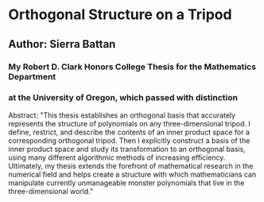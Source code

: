 # Orthogonal Structure on a Tripod
## Author: Sierra Battan
### My Robert D. Clark Honors College Thesis for the Mathematics Department
### at the University of Oregon, which passed with distinction
Abstract:
"This thesis establishes an orthogonal basis that accurately represents the structure of polynomials on any three-dimensional tripod. I define, restrict, and describe the contents of an inner product space for a corresponding orthogonal tripod. Then I explicitly construct a basis of the inner product space and study its transformation to an orthogonal basis, using many different algorithmic methods of increasing efficiency. Ultimately, my thesis extends the forefront of mathematical research in the numerical field and helps create a structure with which mathematicians can manipulate currently unmanageable monster polynomials that live in the three-dimensional world."
